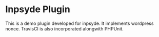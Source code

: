 # Inpsyde Plugin

This is a demo plugin developed for inpsyde. It implements wordpress nonce. 
TravisCI is also incorporated alongwith PHPUnit.